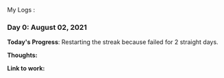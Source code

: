 My Logs :

### Day 0: August 02, 2021 

**Today's Progress**: Restarting the streak because failed for 2 straight days.

**Thoughts:** 

**Link to work:**  

